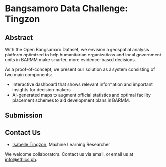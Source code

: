 # Bangsamoro Data Challenge: Tingzon 

## Abstract

With the Open Bangsamoro Dataset, we envision a geospatial analysis platform optimized to help humanitarian organizations and local government units in BARMM make smarter, more evidence-based decisions.

As a proof-of-concept, we present our solution as a system consisting of two main components:
* Interactive dashboard that shows relevant information and important insights for decision-makers
* AI-generated maps to augment official statistics and optimal facility placement schemes to aid development plans in BARMM.

## Submission

## Contact Us

* [Isabelle Tingzon](mailto:issa@thinkingmachin.es), Machine Learning Researcher

We welcome collaborators. Contact us via email, or email us at info@ethics.ph.
